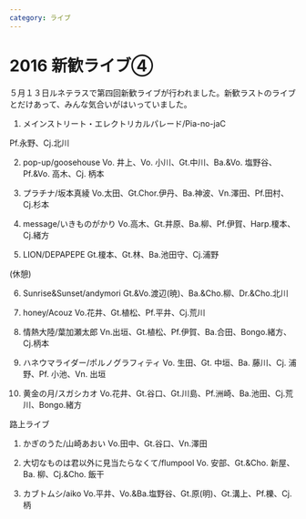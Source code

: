 ```yaml
---
category: ライブ
---
```

# 2016 新歓ライブ④

５月１３日ルネテラスで第四回新歓ライブが行われました。新歓ラストのライブとだけあって、みんな気合いがはいっていました。

1. メインストリート・エレクトリカルパレード/Pia-no-jaC

Pf.永野、Cj.北川

2. pop-up/goosehouse
Vo. 井上、Vo. 小川、Gt.中川、Ba.&amp;Vo. 塩野谷、Pf.&amp;Vo. 高木、Cj. 柄本

3. プラチナ/坂本真綾
Vo.太田、Gt.Chor.伊丹、Ba.神波、Vn.澤田、Pf.田村、Cj.杉本

4. message/いきものがかり
Vo.高木、Gt.井原、Ba.柳、Pf.伊賀、Harp.榎本、Cj.緒方

5. LION/DEPAPEPE
Gt.榎本、Gt.林、Ba.池田守、Cj.浦野

(休憩)

6. Sunrise&amp;Sunset/andymori
Gt.&amp;Vo.渡辺(暁)、Ba.&amp;Cho.柳、Dr.&amp;Cho.北川

7. honey/Acouz
Vo.花井、Gt.植松、Pf.平井、Cj.荒川

8. 情熱大陸/葉加瀬太郎
Vn.出垣、Gt.植松、Pf.伊賀、Ba.合田、Bongo.緒方、Cj.柄本

9. ハネウマライダー/ポルノグラフィティ
Vo. 生田、Gt. 中垣、Ba. 藤川、Cj. 浦野、Pf. 小池、Vn. 出垣

10. 黄金の月/スガシカオ
Vo.花井、Gt.谷口、Gt.川島、Pf.洲崎、Ba.池田、Cj.荒川、Bongo.緒方

路上ライブ

1. かぎのうた/山崎あおい
Vo.田中、Gt.谷口、Vn.澤田

2. 大切なものは君以外に見当たらなくて/flumpool
Vo. 安部、Gt.&amp;Cho. 新屋、Ba. 柳、Cj.&amp;Cho. 飯干

3. カブトムシ/aiko
Vo.平井、Vo.&amp;Ba.塩野谷、Gt.原(明)、Gt.溝上、Pf.櫟、Cj.柄
